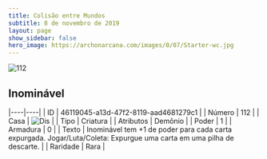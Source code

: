 ```yaml
---
title: Colisão entre Mundos
subtitle: 8 de novembro de 2019
layout: page
show_sidebar: false
hero_image: https://archonarcana.com/images/0/07/Starter-wc.jpg
---
```


![112](https://cdn.keyforgegame.com/media/card_front/pt/452_112_8P57P63RM866_pt.png)

## Inominável

|----|----|
| ID | 46119045-a13d-47f2-8119-aad4681279c1 |
| Número | 112 |
| Casa | ![Dis](https://archonarcana.com/images/thumb/e/e8/Dis.png/22px-Dis.png "Dis") |
| Tipo | Criatura |
| Atributos | Demônio |
| Poder | 1 |
| Armadura | 0 |
| Texto | Inominável tem +1 de poder para cada carta expurgada.  Jogar/Luta/Coleta: Expurgue uma carta em uma pilha de descarte. |
| Raridade | Rara |
